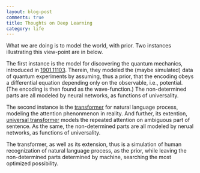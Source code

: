 ```yaml
---
layout: blog-post
comments: true
title: Thoughts on Deep Learning
category: life
---
```


What we are doing is to model the world, with prior. Two instances illustrating this view-point are in below.

The first instance is the model for discovering the quantum mechanics, introduced in [1901.11103](https://arxiv.org/pdf/1901.11103.pdf). Therein, they modeled the (maybe simulated) data of quantum experiments by assuming, thus a prior, that the encoding obeys a differential equation depending only on the observable, i.e., potential. (The encoding is then found as the wave-function.) The non-determined parts are all modeled by neural networks, as functions of universality.

The second instance is the [transformer](https://ai.googleblog.com/2017/08/transformer-novel-neural-network.html) for natural language process, modeling the attention phenonmenon in reality. And further, its extention, [universal transformer](https://ai.googleblog.com/2018/08/moving-beyond-translation-with.html) models the repeated attention on ambiguous part of sentence. As the same, the non-determined parts are all modeled by nerual networks, as functions of universality.

The transformer, as well as its extension, thus is a simulation of human recognization of natural language process, as the prior, while leaving the non-determined parts determined by machine, searching the most optimized possibility.

